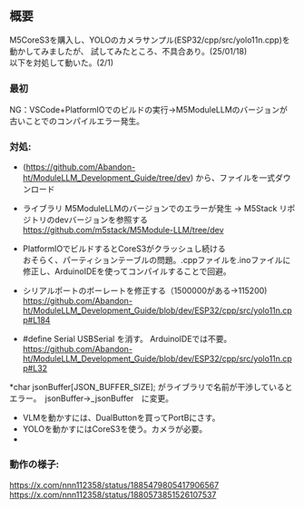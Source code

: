 ## 概要

M5CoreS3を購入し、YOLOのカメラサンプル(ESP32/cpp/src/yolo11n.cpp)を動かしてみましたが、
試してみたところ、不具合あり。(25/01/18)<br>
以下を対処して動いた。(2/1)

### 最初
NG：VSCode+PlatformIOでのビルドの実行→M5ModuleLLMのバージョンが古いことでのコンパイルエラー発生。

### 対処:
 * (https://github.com/Abandon-ht/ModuleLLM_Development_Guide/tree/dev) から、ファイルを一式ダウンロード
   
 * ライブラリ M5ModuleLLMのバージョンでのエラーが発生 -> M5Stack リポジトリのdevバージョンを参照する<br>
https://github.com/m5stack/M5Module-LLM/tree/dev
 * PlatformIOでビルドするとCoreS3がクラッシュし続ける<br>
   おそらく、パーティションテーブルの問題。.cppファイルを.inoファイルに修正し、ArduinoIDEを使ってコンパイルすることで回避。

 * シリアルポートのボーレートを修正する（1500000がある->115200)<br>
 https://github.com/Abandon-ht/ModuleLLM_Development_Guide/blob/dev/ESP32/cpp/src/yolo11n.cpp#L184
 
 * #define Serial USBSerial  を消す。 ArduinoIDEでは不要。<br>
 https://github.com/Abandon-ht/ModuleLLM_Development_Guide/blob/dev/ESP32/cpp/src/yolo11n.cpp#L32
 
 *char jsonBuffer[JSON_BUFFER_SIZE]; がライブラリで名前が干渉しているとエラー。　jsonBuffer->_jsonBuffer　に変更。
 
 * VLMを動かすには、DualButtonを買ってPortBにさす。
 * YOLOを動かすにはCoreS3を使う。カメラが必要。
 * 
### 動作の様子:
https://x.com/nnn112358/status/1885479805417906567<br>
https://x.com/nnn112358/status/1880573851526107537<br>


